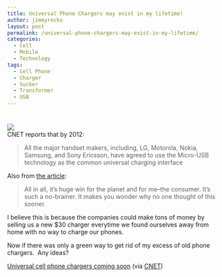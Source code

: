 ```yaml
---
title: Universal Phone Chargers may exist in my lifetime!
author: jimmyrocks
layout: post
permalink: /universal-phone-chargers-may-exist-in-my-lifetime/
categories:
  - Cell
  - Mobile
  - Technology
tags:
  - Cell Phone
  - Charger
  - Sucker
  - Transformer
  - USB
---
```

# 

![][1]  
CNET reports that by 2012:

 [1]: http://www.axpertz.com/shop/images/uploads/Emergency_Cell_Phone_Charger_3.jpg

> All the major handset makers, including, LG, Motorola, Nokia, Samsung, and Sony Ericsson, have agreed to use the Micro-USB technology as the common universal charging interface

Also from [the article][2]:

 [2]: http://news.cnet.com/8301-1035_3-10165603-94.html

> All in all, it’s huge win for the planet and for me–the consumer. It’s such a no-brainer. It makes you wonder why no one thought of this sooner.

I believe this is because the companies could make tons of money by selling us a new $30 charger everytime we found ourselves away from home with no way to charge our phones.

Now if there was only a green way to get rid of my excess of old phone chargers.  Any ideas?

[Universal cell phone chargers coming soon][2] (via [CNET][2])